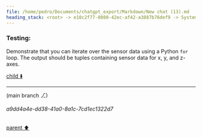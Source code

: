```yaml
---
file: /home/pedro/Documents/chatgpt_export/Markdown/New chat (13).md
heading_stack: <root> -> e10c2f77-8080-42ec-af42-a3887b76def9 -> System -> 83d65b0b-2baa-449b-b718-d2b8cc114684 -> System -> aaa2bcea-4758-4eec-8700-5edd0f828f38 -> User -> Goals: -> C Code: -> Python CFFI Code: -> Testing:
---
```

### Testing:

Demonstrate that you can iterate over the sensor data using a Python `for` loop. The output should be tuples containing sensor data for x, y, and z-axes.

[child ⬇️](#a9dd4a4e-dd38-41a0-8a1c-7cd1ec1322d7)

---

(main branch ⎇)
###### a9dd4a4e-dd38-41a0-8a1c-7cd1ec1322d7
[parent ⬆️](#aaa2bcea-4758-4eec-8700-5edd0f828f38)
